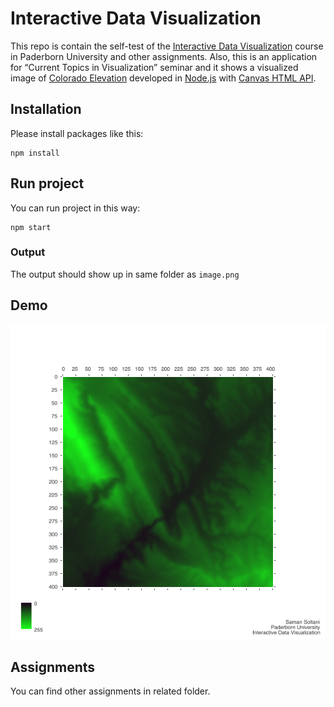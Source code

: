# Interactive Data Visualization
This repo is contain the self-test of the [Interactive Data Visualization](https://cs.uni-paderborn.de/en/cgvb/courses/summer-term-2018/interactive-data-visualization/) course in Paderborn University and other assignments. Also, this is an application for “Current Topics in Visualization” seminar and it shows a visualized image of [Colorado Elevation](http://www.idvbook.com/teaching-aid/data-sets/the-colorado-elevation-data-set/) developed in [Node.js](https://nodejs.org) with [Canvas HTML API](https://developer.mozilla.org/kab/docs/Web/API/Canvas_API). 

## Installation
Please install packages like this:
```
npm install
```

## Run project
You can run project in this way:
```
npm start
```
### Output
The output should show up in same folder as `image.png`

## Demo
![Colorado Elevation](./image.png)

## Assignments
You can find other assignments in related folder.
